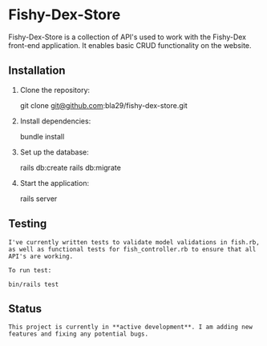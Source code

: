 # Fishy-Dex-Store

Fishy-Dex-Store is a collection of API's used to work with the Fishy-Dex front-end application. It enables basic CRUD functionality on the website.

## Installation

1. Clone the repository:
   
   git clone git@github.com:bla29/fishy-dex-store.git

2. Install dependencies:

    bundle install

3. Set up the database:

    rails db:create
    rails db:migrate

4. Start the application:

    rails server

## Testing

    I've currently written tests to validate model validations in fish.rb, as well as functional tests for fish_controller.rb to ensure that all API's are working.
    
    To run test:

    bin/rails test

## Status

    This project is currently in **active development**. I am adding new features and fixing any potential bugs.

